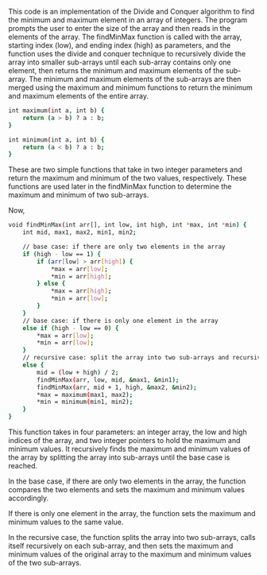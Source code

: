 This code is an implementation of the Divide and Conquer algorithm to find the minimum and maximum element in an array of integers. The program prompts the user to enter the size of the array and then reads in the elements of the array. The findMinMax function is called with the array, starting index (low), and ending index (high) as parameters, and the function uses the divide and conquer technique to recursively divide the array into smaller sub-arrays until each sub-array contains only one element, then returns the minimum and maximum elements of the sub-array. The minimum and maximum elements of the sub-arrays are then merged using the maximum and minimum functions to return the minimum and maximum elements of the entire array.

```bash
int maximum(int a, int b) {
    return (a > b) ? a : b;
}

int minimum(int a, int b) {
    return (a < b) ? a : b;
}
```
These are two simple functions that take in two integer parameters and return the maximum and minimum of the two values, respectively. These functions are used later in the findMinMax function to determine the maximum and minimum of two sub-arrays.


Now,
```bash
void findMinMax(int arr[], int low, int high, int *max, int *min) {
    int mid, max1, max2, min1, min2;

    // base case: if there are only two elements in the array
    if (high - low == 1) {
        if (arr[low] > arr[high]) {
            *max = arr[low];
            *min = arr[high];
        } else {
            *max = arr[high];
            *min = arr[low];
        }
    }
    // base case: if there is only one element in the array
    else if (high - low == 0) {
        *max = arr[low];
        *min = arr[low];
    }
    // recursive case: split the array into two sub-arrays and recursively call the function
    else {
        mid = (low + high) / 2;
        findMinMax(arr, low, mid, &max1, &min1);
        findMinMax(arr, mid + 1, high, &max2, &min2);
        *max = maximum(max1, max2);
        *min = minimum(min1, min2);
    }
}
```

This function takes in four parameters: an integer array, the low and high indices of the array, and two integer pointers to hold the maximum and minimum values. It recursively finds the maximum and minimum values of the array by splitting the array into sub-arrays until the base case is reached.

In the base case, if there are only two elements in the array, the function compares the two elements and sets the maximum and minimum values accordingly.

If there is only one element in the array, the function sets the maximum and minimum values to the same value.

In the recursive case, the function splits the array into two sub-arrays, calls itself recursively on each sub-array, and then sets the maximum and minimum values of the original array to the maximum and minimum values of the two sub-arrays.
